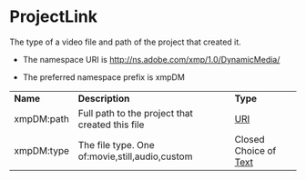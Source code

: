# ProjectLink

The type of a video file and path of the project that created it.

- The namespace URI is http://ns.adobe.com/xmp/1.0/DynamicMedia/

- The preferred namespace prefix is xmpDM

|    |           |    |
|----|-----------|----|
|**Name**|**Description**|**Type**|
|xmpDM:path|Full path to the project that created this file  |[URI](./index.md#uri)|
|xmpDM:type|The file type. One of:movie,still,audio,custom  |Closed Choice of [Text](./index.md#text)|
